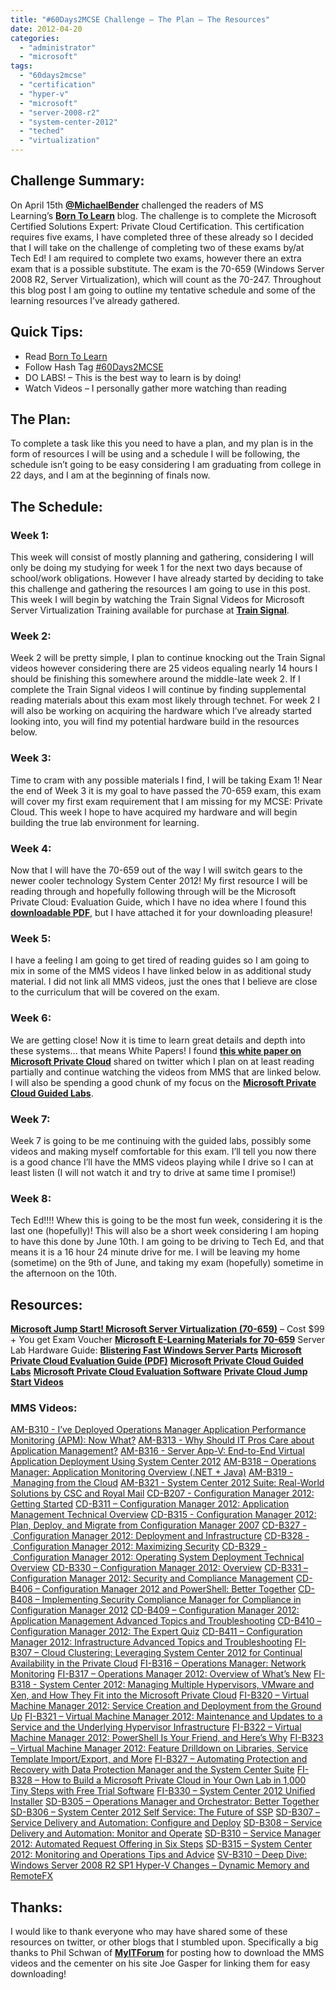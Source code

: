 ```yaml
---
title: "#60Days2MCSE Challenge – The Plan – The Resources"
date: 2012-04-20
categories: 
  - "administrator"
  - "microsoft"
tags: 
  - "60days2mcse"
  - "certification"
  - "hyper-v"
  - "microsoft"
  - "server-2008-r2"
  - "system-center-2012"
  - "teched"
  - "virtualization"
---
```


## Challenge Summary:

On April 15th **[@MichaelBender](http://twitter.com/#/MichaelBender)** challenged the readers of MS Learning’s **[Born To Learn](http://borntolearn.mslearn.net/)** blog. The challenge is to complete the Microsoft Certified Solutions Expert: Private Cloud Certification. This certification requires five exams, I have completed three of these already so I decided that I will take on the challenge of completing two of these exams by/at Tech Ed! I am required to complete two exams, however there an extra exam that is a possible substitute. The exam is the 70-659 (Windows Server 2008 R2, Server Virtualization), which will count as the 70-247. Throughout this blog post I am going to outline my tentative schedule and some of the learning resources I’ve already gathered.

## Quick Tips:

- Read [Born To Learn](http://borntolearn.mslearn.net/btl/b/weblog/default.aspx)
- Follow Hash Tag [#60Days2MCSE](https://twitter.com/#!/search/%2360Days2MCSE)
- DO LABS! – This is the best way to learn is by doing!
- Watch Videos – I personally gather more watching than reading

<!--more-->

## The Plan:

To complete a task like this you need to have a plan, and my plan is in the form of resources I will be using and a schedule I will be following, the schedule isn’t going to be easy considering I am graduating from college in 22 days, and I am at the beginning of finals now.

## The Schedule:

### Week 1:

This week will consist of mostly planning and gathering, considering I will only be doing my studying for week 1 for the next two days because of school/work obligations. However I have already started by deciding to take this challenge and gathering the resources I am going to use in this post. This week I will begin by watching the Train Signal Videos for Microsoft Server Virtualization Training available for purchase at **[Train Signal](http://www.trainsignal.com/Microsoft-Server-Virtualization-Training.aspx)**.

### Week 2:

Week 2 will be pretty simple, I plan to continue knocking out the Train Signal videos however considering there are 25 videos equaling nearly 14 hours I should be finishing this somewhere around the middle-late week 2. If I complete the Train Signal videos I will continue by finding supplemental reading materials about this exam most likely through technet. For week 2 I will also be working on acquiring the hardware which I’ve already started looking into, you will find my potential hardware build in the resources below.

### Week 3:

Time to cram with any possible materials I find, I will be taking Exam 1! Near the end of Week 3 it is my goal to have passed the 70-659 exam, this exam will cover my first exam requirement that I am missing for my MCSE: Private Cloud. This week I hope to have acquired my hardware and will begin building the true lab environment for learning.

### Week 4:

Now that I will have the 70-659 out of the way I will switch gears to the newer cooler technology System Center 2012! My first resource I will be reading through and hopefully following through will be the Microsoft Private Cloud: Evaluation Guide, which I have no idea where I found this **[downloadable PDF](http://mattblogsit.com/wp-content/uploads/2012/04/Microsoft_Private_Cloud_Evaluation_Guide.pdf)**, but I have attached it for your downloading pleasure!

### Week 5:

I have a feeling I am going to get tired of reading guides so I am going to mix in some of the MMS videos I have linked below in as additional study material. I did not link all MMS videos, just the ones that I believe are close to the curriculum that will be covered on the exam.

### Week 6:

We are getting close! Now it is time to learn great details and depth into these systems… that means White Papers! I found **[this white paper on Microsoft Private Cloud](http://www.davidchappell.com/writing/white_papers/The_Microsoft_Private_Cloud_v1.0--Chappell.pdf)** shared on twitter which I plan on at least reading partially and continue watching the videos from MMS that are linked below. I will also be spending a good chunk of my focus on the **[Microsoft Private Cloud Guided Labs](http://technet.microsoft.com/en-us/evalcenter/hh913012)**.

### Week 7:

Week 7 is going to be me continuing with the guided labs, possibly some videos and making myself comfortable for this exam. I’ll tell you now there is a good chance I’ll have the MMS videos playing while I drive so I can at least listen (I will not watch it and try to drive at same time I promise!)

### Week 8:

Tech Ed!!!! Whew this is going to be the most fun week, considering it is the last one (hopefully)! This will also be a short week considering I am hoping to have this done by June 10th. I am going to be driving to Tech Ed, and that means it is a 16 hour 24 minute drive for me. I will be leaving my home (sometime) on the 9th of June, and taking my exam (hopefully) sometime in the afternoon on the 10th.

## Resources:

**[Microsoft Jump Start! Microsoft Server Virtualization (70-659)](http://mctreadiness.com/MicrosoftCareerConferenceRegistration.aspx?pid=274)** – Cost $99 + You get Exam Voucher **[Microsoft E-Learning Materials for 70-659](https://partner.microsoft.com/global/40170125)** Server Lab Hardware Guide: **[Blistering Fast Windows Server Parts](http://www.expta.com/2012/01/blistering-fast-windows-server-parts.html)** **[Microsoft Private Cloud Evaluation Guide (PDF)](http://mattblogsit.com/wp-content/uploads/2012/04/Microsoft_Private_Cloud_Evaluation_Guide.pdf)** **[Microsoft Private Cloud Guided Labs](http://technet.microsoft.com/en-us/evalcenter/hh913012)** **[Microsoft Private Cloud Evaluation Software](http://technet.microsoft.com/en-us/evalcenter/hh505660.aspx?ocid=eml-f-corp-jtc-DPR&wt.mc_id=TEC_103_1_33)** **[Private Cloud Jump Start Videos](http://borntolearn.mslearn.net/btl/b/weblog/archive/2012/04/04/new-videos-released-private-cloud-jump-start.aspx)**

### MMS Videos:

[AM-B310 - I’ve Deployed Operations Manager Application Performance Monitoring (APM): Now What?](http://cdn.tri-digital.com/MMS/video/AM-B310.wmv) [AM-B313 - Why Should IT Pros Care about Application Management?](http://cdn.tri-digital.com/MMS/video/AM-B313.wmv) [AM-B316 - Server App-V: End-to-End Virtual Application Deployment Using System Center 2012](http://cdn.tri-digital.com/MMS/video/AM-B316.wmv) [AM-B318 – Operations Manager: Application Monitoring Overview (.NET + Java)](http://cdn.tri-digital.com/MMS/video/AM-B318.wmv) [AM-B319 - Managing from the Cloud](http://cdn.tri-digital.com/MMS/video/AM-B319.wmv) [AM-B321 - System Center 2012 Suite: Real-World Solutions by CSC and Royal Mail](http://cdn.tri-digital.com/MMS/video/AM-B321.wmv) [CD-B207 - Configuration Manager 2012: Getting Started](http://cdn.tri-digital.com/MMS/video/CD-B207.wmv) [CD-B311 – Configuration Manager 2012: Application Management Technical Overview](http://cdn.tri-digital.com/MMS/video/CD-B311.wmv) [CD-B315 - Configuration Manager 2012: Plan, Deploy, and Migrate from Configuration Manager 2007](http://cdn.tri-digital.com/MMS/video/CD-B315.wmv) [CD-B327 - Configuration Manager 2012: Deployment and Infrastructure](http://cdn.tri-digital.com/MMS/video/CD-B327.wmv) [CD-B328 - Configuration Manager 2012: Maximizing Security](http://cdn.tri-digital.com/MMS/video/CD-B328.wmv) [CD-B329 - Configuration Manager 2012: Operating System Deployment Technical Overview](http://cdn.tri-digital.com/MMS/video/CD-B329.wmv) [CD-B330 – Configuration Manager 2012: Overview](http://cdn.tri-digital.com/MMS/video/CD-B330.wmv) [CD-B331 – Configuration Manager 2012: Security and Compliance Management](http://cdn.tri-digital.com/MMS/video/CD-B331.wmv) [CD-B406 – Configuration Manager 2012 and PowerShell: Better Together](http://cdn.tri-digital.com/MMS/video/CD-B406.wmv) [CD-B408 – Implementing Security Compliance Manager for Compliance in Configuration Manager 2012](http://cdn.tri-digital.com/MMS/video/CD-B408.wmv) [CD-B409 – Configuration Manager 2012: Application Management Advanced Topics and Troubleshooting](http://cdn.tri-digital.com/MMS/video/CD-B409.wmv) [CD-B410 – Configuration Manager 2012: The Expert Quiz](http://cdn.tri-digital.com/MMS/video/CD-B410.wmv) [CD-B411 – Configuration Manager 2012: Infrastructure Advanced Topics and Troubleshooting](http://cdn.tri-digital.com/MMS/video/CD-B411.wmv) [FI-B307 – Cloud Clustering: Leveraging System Center 2012 for Continual Availability in the Private Cloud](http://cdn.tri-digital.com/MMS/video/FI-B307.wmv) [FI-B316 – Operations Manager: Network Monitoring](http://cdn.tri-digital.com/MMS/video/FI-B316.wmv) [FI-B317 – Operations Manager 2012: Overview of What’s New](http://cdn.tri-digital.com/MMS/video/FI-B317.wmv) [FI-B318 - System Center 2012: Managing Multiple Hypervisors, VMware and Xen, and How They Fit into the Microsoft Private Cloud](http://cdn.tri-digital.com/MMS/video/FI-B318.wmv) [FI-B320 – Virtual Machine Manager 2012: Service Creation and Deployment from the Ground Up](http://cdn.tri-digital.com/MMS/video/FI-B320.wmv) [FI-B321 – Virtual Machine Manager 2012: Maintenance and Updates to a Service and the Underlying Hypervisor Infrastructure](http://cdn.tri-digital.com/MMS/video/FI-B321.wmv) [FI-B322 – Virtual Machine Manager 2012: PowerShell Is Your Friend, and Here’s Why](http://cdn.tri-digital.com/MMS/video/FI-B322.wmv) [FI-B323 – Virtual Machine Manager 2012: Feature Drilldown on Libraries, Service Template Import/Export, and More](http://cdn.tri-digital.com/MMS/video/FI-B323.wmv) [FI-B327 – Automating Protection and Recovery with Data Protection Manager and the System Center Suite](http://cdn.tri-digital.com/MMS/video/FI-B327.wmv) [FI-B328 – How to Build a Microsoft Private Cloud in Your Own Lab in 1,000 Tiny Steps with Free Trial Software](http://cdn.tri-digital.com/MMS/video/FI-B328.wmv) [FI-B330 – System Center 2012 Unified Installer](http://cdn.tri-digital.com/MMS/video/FI-B330.wmv) [SD-B305 – Operations Manager and Orchestrator: Better Together](http://cdn.tri-digital.com/MMS/video/SD-B305.wmv) [SD-B306 – System Center 2012 Self Service: The Future of SSP](http://cdn.tri-digital.com/MMS/video/SD-B306.wmv) [SD-B307 – Service Delivery and Automation: Configure and Deploy](http://cdn.tri-digital.com/MMS/video/SD-B307.wmv) [SD-B308 – Service Delivery and Automation: Monitor and Operate](http://cdn.tri-digital.com/MMS/video/SD-B308.wmv) [SD-B310 – Service Manager 2012: Automated Request Offering in Six Steps](http://cdn.tri-digital.com/MMS/video/SD-B310.wmv) [SD-B315 – System Center 2012: Monitoring and Operations Tips and Advice](http://cdn.tri-digital.com/MMS/video/SD-B315.wmv) [SV-B310 – Deep Dive: Windows Server 2008 R2 SP1 Hyper-V Changes – Dynamic Memory and RemoteFX](http://cdn.tri-digital.com/MMS/video/SV-B310.wmv)

## Thanks:

I would like to thank everyone who may have shared some of these resources on twitter, or other blogs that I stumbled upon. Specifically a big thanks to Phil Schwan of **[MyITForum](http://myitforum.com/myitforumwp/2012/04/19/downloading-mms2012-session-videos/?utm_source=rss&utm_medium=rss&utm_campaign=downloading-mms2012-session-videos&utm_medium=twitter&utm_source=twitterfeed\%22%20data-mce-href=)** for posting how to download the MMS videos and the cementer on his site Joe Gasper for linking them for easy downloading!
